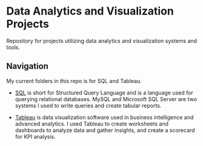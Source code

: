 # Data Analytics and Visualization Projects

Repository for projects utilizing data analytics and visualization systems and tools.

## Navigation
My current folders in this repo is for SQL and Tableau. 

- [SQL](https://github.com/jocaisip/Data-Analytics-and-Visualization/tree/main/SQL) is short for Structured Query Language and is a language used for querying relational databases. MySQL and Microsoft SQL Server are two systems I used to write queries and create tabular reports.

- [Tableau](https://github.com/jocaisip/Data-Analytics-and-Visualization/tree/main/Tableau) is data visualization software used in business intelligence and advanced analytics. I used Tableau to create worksheets and dashboards to analyze data and gather insights, and create a scorecard for KPI analysis.
